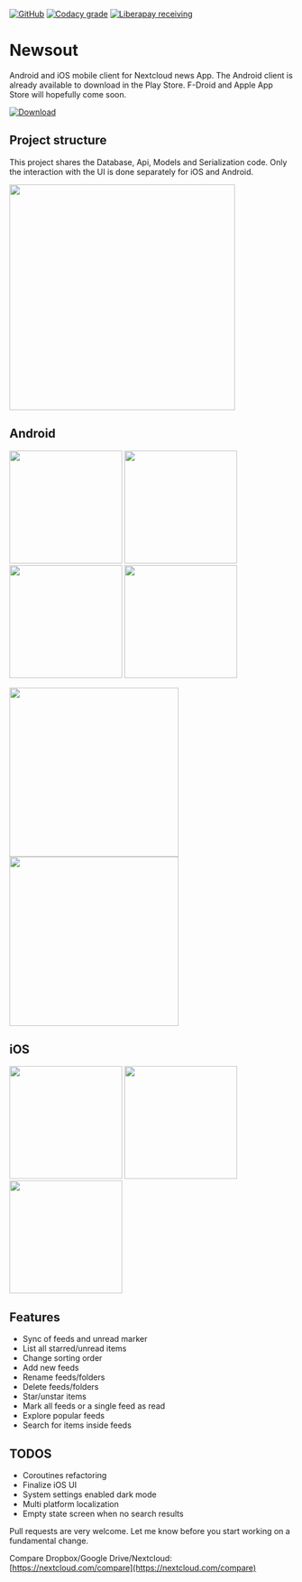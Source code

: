 [![GitHub](https://img.shields.io/github/license/SimonSchubert/Newsout.svg)](https://www.apache.org/licenses/LICENSE-2.0)
[![Codacy grade](https://img.shields.io/codacy/grade/86f6598a08a1476585b3b7dda5598360.svg)](https://app.codacy.com/project/sschubert89/Newsout/dashboard)
[![Liberapay receiving](https://img.shields.io/liberapay/receives/arnald.svg)](https://liberapay.com/arnald/donate)

# Newsout

Android and iOS mobile client for Nextcloud news App.
The Android client is already available to download in the Play Store. F-Droid and Apple App Store will hopefully come soon.

[![Download](https://raw.githubusercontent.com/SimonSchubert/Newsout/master/art/android_store_badge.png)](https://play.google.com/store/apps/details?id=com.inspiredandroid.newsout)

## Project structure

This project shares the Database, Api, Models and Serialization code. Only the interaction with the UI is done separately for iOS and Android.

<img src="https://raw.githubusercontent.com/SimonSchubert/Newsout/master/art/project_structure.png" width="400">

## Android

<img src="https://raw.githubusercontent.com/SimonSchubert/Newsout/master/art/android_screen_phone_01.png" width="200"> <img src="https://raw.githubusercontent.com/SimonSchubert/Newsout/master/art/android_screen_phone_02.png" width="200"> <img src="https://raw.githubusercontent.com/SimonSchubert/Newsout/master/art/android_screen_phone_03.png" width="200"> <img src="https://raw.githubusercontent.com/SimonSchubert/Newsout/master/art/android_screen_phone_04.png" width="200">

<img src="https://raw.githubusercontent.com/SimonSchubert/Newsout/master/art/android_screen_tablet_01.png" width="300"> <img src="https://raw.githubusercontent.com/SimonSchubert/Newsout/master/art/android_screen_tablet_02.png" width="300">

## iOS

<img src="https://raw.githubusercontent.com/SimonSchubert/Newsout/master/art/ios_screen_phone_01.png" width="200"> <img src="https://raw.githubusercontent.com/SimonSchubert/Newsout/master/art/ios_screen_phone_02.png" width="200"> <img src="https://raw.githubusercontent.com/SimonSchubert/Newsout/master/art/ios_screen_phone_03.png" width="200">

## Features

* Sync of feeds and unread marker
* List all starred/unread items
* Change sorting order
* Add new feeds
* Rename feeds/folders
* Delete feeds/folders
* Star/unstar items
* Mark all feeds or a single feed as read
* Explore popular feeds
* Search for items inside feeds

## TODOS

* Coroutines refactoring
* Finalize iOS UI
* System settings enabled dark mode
* Multi platform localization
* Empty state screen when no search results

Pull requests are very welcome. Let me know before you start working on a fundamental change.

Compare Dropbox/Google Drive/Nextcloud: [https://nextcloud.com/compare](https://nextcloud.com/compare) 
